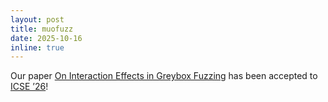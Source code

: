```yaml
---
layout: post
title: muofuzz
date: 2025-10-16
inline: true
---
```

Our paper [On Interaction Effects in Greybox Fuzzing](https://arxiv.org/abs/2510.19984) has been accepted to [ICSE ’26](https://conf.researchr.org/home/icse-2026)!